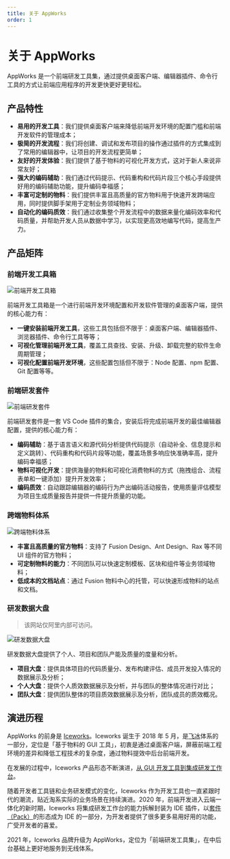 ```yaml
---
title: 关于 AppWorks
order: 1
---
```


# 关于 AppWorks

AppWorks 是一个前端研发工具集，通过提供桌面客户端、编辑器插件、命令行工具的方式让前端应用程序的开发更快更好更轻松。

## 产品特性

- **易用的开发工具**：我们提供桌面客户端来降低前端开发环境的配置门槛和前端开发软件的管理成本；
- **极简的开发流程**：我们将创建、调试和发布项目的操作通过插件的方式集成到了常用的编辑器中，让项目的开发流程更简单；
- **友好的开发体验**：我们提供了基于物料的可视化开发方式，这对于新人来说非常友好；
- **强大的编码辅助**：我们通过代码提示、代码重构和代码片段三个核心手段提供好用的编码辅助功能，提升编码幸福感；
- **丰富可定制的物料**：我们提供丰富且高质量的官方物料用于快速开发跨端应用，同时提供脚手架用于定制业务领域物料；
- **自动化的编码质效**：我们通过收集整个开发流程中的数据来量化编码效率和代码质量，并帮助开发人员从数据中学习，以实现更高效地编写代码，提高生产力。

## 产品矩阵

### 前端开发工具箱

![前端开发工具箱](https://img.alicdn.com/imgextra/i4/O1CN01RSVZe71mFEuZalBij_!!6000000004924-2-tps-1800-1080.png_790x10000.jpg)

前端开发工具箱是一个进行前端开发环境配置和开发软件管理的桌面客户端，提供的核心能力有：

- **一键安装前端开发工具**，这些工具包括但不限于：桌面客户端、编辑器插件、浏览器插件、命令行工具等等；
- **可视化管理前端开发工具**，覆盖工具查找、安装、升级、卸载完整的软件生命周期管理；
- **可视化配置前端开发环境**，这些配置包括但不限于：Node 配置、npm 配置、Git 配置等等。

### 前端研发套件

![前端研发套件](https://img.alicdn.com/imgextra/i4/O1CN01Ctz35f1rxH4RZUH5n_!!6000000005697-2-tps-2880-1648.png)

前端研发套件是一套 VS Code 插件的集合，安装后将完成前端开发的最佳编辑器配置，提供的核心能力有：

- **编码辅助**：基于语言语义和源代码分析提供代码提示（自动补全、信息提示和定义跳转）、代码重构和代码片段等功能，覆盖场景多响应快准确率高，提升编码幸福感；
- **物料可视化开发**：提供海量的物料和可视化消费物料的方式（拖拽组合、流程表单和一键添加）提升开发效率；
- **编码质效**：自动跟踪编辑器的编码行为产出编码活动报告，使用质量评估模型为项目生成质量报告并提供一件提升质量的功能。

### 跨端物料体系

![跨端物料体系](https://img.alicdn.com/imgextra/i2/O1CN0159zS1T1Ux3iXHe2bv_!!6000000002583-2-tps-2848-1428.png_790x10000.jpg)

- **丰富且高质量的官方物料**：支持了 Fusion Design、Ant Design、Rax 等不同 UI 组件的官方物料；
- **可定制物料的能力**：不同团队可以快速定制模板、区块和组件等业务领域物料；
- **低成本的文档站点**：通过 Fusion 物料中心的托管，可以快速形成物料的站点和文档。

### 研发数据大盘

> 该网站仅阿里内部可访问。

![研发数据大盘](https://img.alicdn.com/imgextra/i3/O1CN01z9TwYm1vxy89bJY6u_!!6000000006240-2-tps-2858-1596.png_790x10000.jpg)

研发数据大盘提供了个人、项目和团队产能及质量的度量和分析。

- **项目大盘**：提供具体项目的代码质量分、发布构建评估、成员开发投入情况的数据展示及分析；
- **个人大盘**：提供个人质效数据展示及分析，并与团队的整体情况进行对比；
- **团队大盘**：提供团队整体的项目质效数据展示及分析，团队成员的质效概况。

## 演进历程

AppWorks 的前身是 [Iceworks](https://zhuanlan.zhihu.com/p/34265596)。Iceworks 诞生于 2018 年 5 月，是[飞冰](https://ice.work/)体系的一部分，定位是「基于物料的 GUI 工具」，初衷是通过桌面客户端，屏蔽前端工程环境的差异和降低工程技术的复杂度，通过物料提效中后台前端开发。

在发展的过程中，Iceworks 产品形态不断演进，[从 GUI 开发工具到集成研发工作台](https://zhuanlan.zhihu.com/p/94102675)。

随着开发者工具链和业务研发模式的变化，Iceworks 作为开发工具也一直紧跟时代的潮流，贴近淘系实际的业务场景在持续演进。2020 年，前端开发进入云端一体化的新时期，Iceworks 将集成研发工作台的能力拆解封装为 IDE 插件，以[套件（Pack）](https://zhuanlan.zhihu.com/p/151628645)的形态成为 IDE 的一部分，为开发者提供了很多更多易用好用的功能，广受开发者的喜爱。

2021 年，Iceworks 品牌升级为 AppWorks，定位为「前端研发工具集」，在中后台基础上更好地服务到无线体系。
